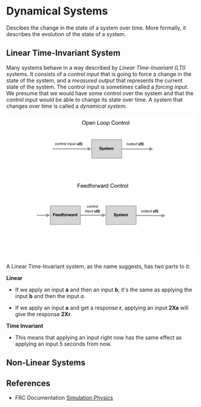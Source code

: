 # Dynamical Systems
Descibes the change in the state of a system over time. More formally, it describes the evolution of the state of a system.

## Linear Time-Invariant System
Many systems behave in a way described by *Linear Time-Invariant (LTI)* systems.  It consists of a *control input* that is going to force a change in the state of the system, and a *measured output* that represents the current state of the system.  The control input is sometimes called a *forcing input*. We presume that we would have some control over the system and that the control input would be able to change its state over time. A system that changes over time is called a *dynamical system*.

![Linear Time-Invariant System](../../images/FRCControlSystems/FRCControlSystems.005.jpeg)

A Linear Time-Invariant system, as the name suggests, has two parts to it:

**Linear**
- If we apply an input **a** and then an input **b**, it's the same as applying the input **b** and then the input *a*.

- If we apply an input **a** and get a response **r**, applying an input **2Xa** will give the response **2Xr**.

**Time Invariant**
- This means that applying an input right now has the same effect as applying an input 5 seconds from now.


## Non-Linear Systems



<!-- Data-driven dynamical systems makes non-linear systems amenable to linear analysis. -->

## References

- FRC Documentation [Simulation Physics](https://docs.wpilib.org/en/latest/docs/software/wpilib-tools/robot-simulation/physics-sim.html)

